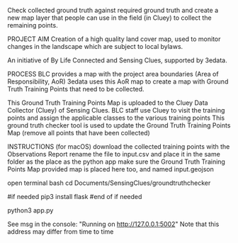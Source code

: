 Check collected ground truth against required ground truth
and create a new map layer that people can use in the field (in Cluey) to collect the remaining points.


PROJECT AIM
Creation of a high quality land cover map, used to monitor changes in the landscape which are subject to local bylaws.

An initiative of By Life Connected and Sensing Clues, supported by 3edata. 

PROCESS
BLC provides a map with the project area boundaries (Area of Responsibility, AoR)
3edata uses this AoR map to create a map with Ground Truth Training Points that need to be collected.

This Ground Truth Training Points Map is uploaded to the Cluey Data Collector (Cluey) of Sensing Clues.
BLC staff use Cluey to visit the training points and assign the applicable classes to the various training points
This ground truth checker tool is used to update the Ground Truth Training Points Map (remove all points that have been collected)


INSTRUCTIONS (for macOS)
download the collected training points with the Observations Report
rename the file to input.csv and place it in the same folder as the place as the python app
make sure the Ground Truth Training Points Map provided map is placed here too, and named input.geojson


open terminal
bash
cd Documents/SensingClues/groundtruthchecker

#if needed
    pip3 install flask
#end of if needed

python3 app.py

See msg in the console: "Running on http://127.0.0.1:5002" 
Note that this address may differ from time to time
